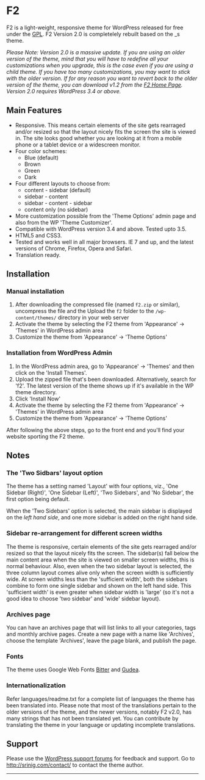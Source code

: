 F2
==

F2 is a light-weight, responsive theme for WordPress released for free under the [GPL][]. F2 Version 2.0 is completelely rebuilt based on the _s theme.

*Please Note: Version 2.0 is a massive update. If you are using an older version of the theme, mind that you will have to redefine all your customizations when you upgrade, this is the case even if you are using a child theme. If you have too many customizations, you may want to stick with the older version. If for any reason you want to revert back to the older version of the theme, you can download v1.2 from the [F2 Home Page][]. Version 2.0 requires WordPress 3.4 or above.*


Main Features
-------------

* Responsive. This means certain elements of the site gets rearraged and/or resized so that the layout nicely fits the screen the site is viewed in. The site looks good whether you are looking at it from a mobile phone or a tablet device or a widescreen monitor.
* Four color schemes:
	* Blue (default)
	* Brown
	* Green
	* Dark
* Four different layouts to choose from:
	* content - sidebar (default)
	* sidebar - content
	* sidebar - content - sidebar
	* content only (no sidebar)
* More customization possible from the 'Theme Options' admin page and also from the WP 'Theme Customizer'.
* Compatible with WordPress version 3.4 and above. Tested upto 3.5.
* HTML5 and CSS3.
* Tested and works well in all major browsers. IE 7 and up, and the latest versions of Chrome, Firefox, Opera and Safari.
* Translation ready.


Installation
------------

### Manual installation ###

1. After downloading the compressed file (named `f2.zip` or similar), uncompress the file and the Upload the `f2` folder to the `/wp-content/themes/` directory in your web server
2. Activate the theme by selecting the F2 theme from 'Appearance' -> 'Themes' in WordPress admin area
3. Customize the theme from 'Appearance' -> 'Theme Options'

### Installation from WordPress Admin ###

1. In the WordPress admin area, go to 'Appearance' -> 'Themes' and then click on the 'Install Themes'.
2. Upload the zipped file that's been downloaded. Alternatively, search for 'f2'. The latest version of the theme shows up if it's available in the WP theme directory.
3. Click 'Install Now'
4. Activate the theme by selecting the F2 theme from 'Appearance' -> 'Themes' in WordPress admin area
5. Customize the theme from 'Appearance' -> 'Theme Options'

After following the above steps, go to the front end and you'll find your website sporting the F2 theme.


Notes
-----

### The 'Two Sidbars' layout option ###

The theme has a setting named 'Layout' with four options, viz., 'One Sidebar (Right)', 'One Sidebar (Left)', 'Two Sidebars', and 'No Sidebar', the first option being default.

When the 'Two Sidebars' option is selected, the main sidebar is displayed on the *left hand side*, and one more sidebar is added on the right hand side.

### Sidebar re-arrangement for different screen widths ###

The theme is responsive, certain elements of the site gets rearraged and/or resized so that the layout nicely fits the screen. The sidebar(s) fall below the main content area when the site is viewed on smaller screen widths, this is normal behaviour. Also, even when the two sidebar layout is selected, the three column layout comes alive only when the screen width is sufficiently wide. At screen widths less than the 'sufficient width', both the sidebars combine to form one single sidebar and shown on the left hand side. This 'sufficient width' is even greater when sidebar width is 'large' (so it's not a good idea to choose 'two sidebar' and 'wide' sidebar layout). 

### Archives page ###

You can have an archives page that will list links to all your categories, tags and monthly archive pages. Create a new page with a name like 'Archives', choose the template 'Archives', leave the page blank, and publish the page.

### Fonts ###

The theme uses Google Web Fonts [Bitter](http://www.google.com/webfonts/specimen/Bitter) and [Gudea](http://www.google.com/webfonts/specimen/Gudea).

### Internationalization ###

Refer languages/readme.txt for a complete list of languages the theme has been translated into. Please note that most of the translations pertain to the older versions of the theme, and the newer versions, notably F2 v2.0, has many strings that has not been translated yet. You can contribute by translating the theme in your language or updating incomplete translations.


Support
-------

Please use the [WordPress support forums](http://wordpress.org/support/theme/f2/) for feedback and support. Go to http://srinig.com/contact/ to contact the theme author.


------------------------------------------------------

[F2 Home Page]: http://srinig.com/wordpress/themes/f2/
[F2 on WP.org]: http://wordpress.org/extend/themes/f2/
[F2 on Github]: https://github.com/sriniguna/f2
[GPL]:          http://wordpress.org/about/gpl/